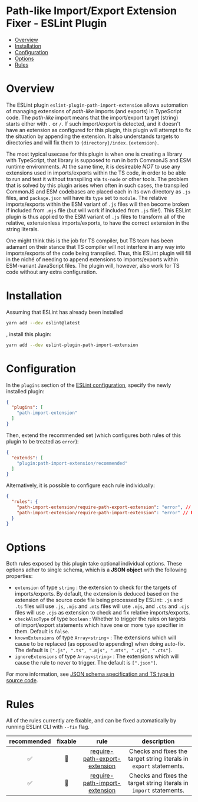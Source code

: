 # Path-like Import/Export Extension Fixer - ESLint Plugin
- [Overview](#overview)
- [Installation](#installation)
- [Configuration](#configuration)
- [Options](#options)
- [Rules](#rules)

# Overview

The ESLint plugin `eslint-plugin-path-import-extension` allows automation of managing extensions of *path-like* imports (and exports) in TypeScript code.
The *path-like* import means that the import/export target (string) starts either with `.` or `/`.
If such import/export is detected, and it doesn't have an extension as configured for this plugin, this plugin will attempt to fix the situation by appending the extension.
It also understands targets to directories and will fix them to `{directory}/index.{extension}`.

The most typical usecase for this plugin is when one is creating a library with TypeScript, that library is supposed to run in both CommonJS and ESM runtime environments.
At the same time, it is desireable *NOT* to use any extensions used in imports/exports within the TS code, in order to be able to run and test it without transpiling via `ts-node` or other tools.
The problem that is solved by this plugin arises when often in such cases, the transpiled CommonJS and ESM codebases are placed each in its own directory as `.js` files, and `package.json` will have its `type` set to `module`.
The relative imports/exports within the ESM variant of `.js` files will then become broken if included from `.mjs` file (but will work if included from `.js` file!).
This ESLint plugin is thus applied to the ESM variant of `.js` files to transform all of the relative, extensionless imports/exports, to have the correct extension in the string literals.

One might think this is the job for TS compiler, but TS team has been adamant on their stance that TS compiler will not interfere in any way into imports/exports of the code being transpiled.
Thus, this ESLint plugin will fill in the niché of needing to append extensions to imports/exports within ESM-variant JavaScript files.
The plugin will, however, also work for TS code without any extra configuration.

# Installation
Assuming that ESLint has already been installed
```sh
yarn add --dev eslint@latest
```
, install this plugin:
```sh
yarn add --dev eslint-plugin-path-import-extension
```

# Configuration
In the `plugins` section of the [ESLint configuration](https://eslint.org/docs/latest/use/configure), specify the newly installed plugin:
```json
{
  "plugins": [
    "path-import-extension"
  ]
}
```

Then, extend the recommended set (which configures both rules of this plugin to be treated as `error`):
```json
{
  "extends": [
    "plugin:path-import-extension/recommended"
  ]
}
```

Alternatively, it is possible to configure each rule individually:
```json
{
  "rules": {
    "path-import-extension/require-path-export-extension": "error", // Recommended
    "path-import-extension/require-path-import-extension": "error" // Recommented
  }
}
```

# Options
Both rules exposed by this plugin take optional individual options.
These options adher to single schema, which is a **JSON object** with the following properties:
- `extension` of type `string` : the extension to check for the targets of imports/exports.
  By default, the extension is deduced based on the extension of the source code file being processed by ESLint: `.js` and `.ts` files will use `.js`, `.mjs` and `.mts` files will use `.mjs`, and `.cts` and `.cjs` files will use `.cjs` as extension to check and fix relative imports/exports.
- `checkAlsoType` of type `boolean` : Whether to trigger the rules on targets of import/export statements which have one or more `type` specifier in them. Default is `false`.
- `knownExtensions` of type `Array<string>` : The extensions which will cause to be replaced (as opposed to appending) when doing auto-fix. The default is `[".js", ".ts", ".mjs", ".mts", ".cjs", ".cts"]`.
- `ignoreExtensions` of type `Array<string>` : The extensions which will cause the rule to never to trigger. The default is `[".json"]`.

For more information, see [JSON schema specification and TS type in source code](./src/rule-helpers/options.ts).

# Rules
All of the rules currently are fixable, and can be fixed automatically by running ESLint CLI with `--fix` flag.

|    recommended     | fixable  |                                    rule                                    |                             description                             |
| :----------------: | :------: | :------------------------------------------------------------------------: | :-----------------------------------------------------------------: |
| :white_check_mark: | :wrench: | [require-path-export-extension](./src/rules/require-path-export-extension) | Checks and fixes the target string literals in `export` statements. |
| :white_check_mark: | :wrench: | [require-path-import-extension](./src/rules/require-path-import-extension) | Checks and fixes the target string literals in `import` statements. |
